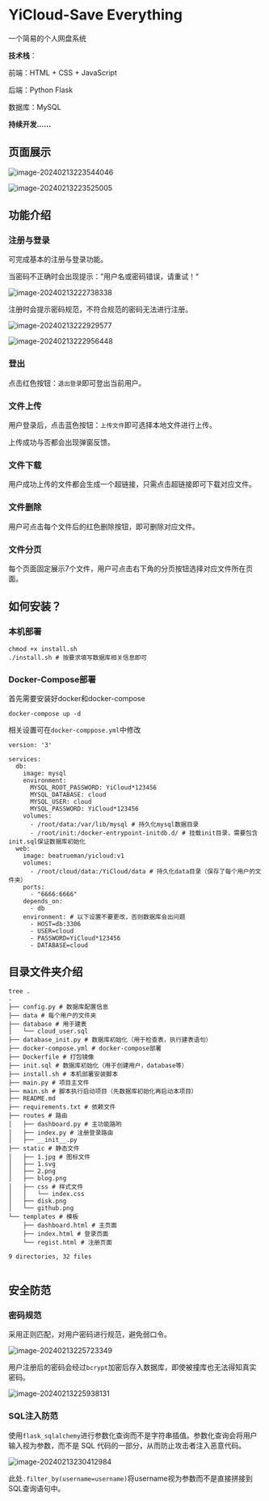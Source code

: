 # YiCloud-Save Everything

一个简易的个人网盘系统

**技术栈**：

前端：HTML + CSS + JavaScript

后端：Python Flask

数据库：MySQL

**持续开发......**

## 页面展示

![image-20240213223544046](https://gitee.com/beatrueman/images/raw/master/img/202402132235196.png)

![image-20240213223525005](https://gitee.com/beatrueman/images/raw/master/img/202402132235140.png)

## 功能介绍

### 注册与登录

可完成基本的注册与登录功能。

当密码不正确时会出现提示：”用户名或密码错误，请重试！“

![image-20240213222738338](https://gitee.com/beatrueman/images/raw/master/img/202402132227510.png)

注册时会提示密码规范，不符合规范的密码无法进行注册。

![image-20240213222929577](https://gitee.com/beatrueman/images/raw/master/img/202402132229882.png)

![image-20240213222956448](https://gitee.com/beatrueman/images/raw/master/img/202402132229562.png)

### 登出

点击红色按钮：`退出登录`即可登出当前用户。

### 文件上传

用户登录后，点击蓝色按钮：`上传文件`即可选择本地文件进行上传。

上传成功与否都会出现弹窗反馈。

### 文件下载

用户成功上传的文件都会生成一个超链接，只需点击超链接即可下载对应文件。

### 文件删除

用户可点击每个文件后的红色删除按钮，即可删除对应文件。

### 文件分页

每个页面固定展示7个文件，用户可点击右下角的分页按钮选择对应文件所在页面。

## 如何安装？

### 本机部署

```
chmod +x install.sh
./install.sh # 按要求填写数据库相关信息即可
```

### Docker-Compose部署

首先需要安装好docker和docker-compose

```
docker-compose up -d
```

相关设置可在`docker-comppose.yml`中修改

```
version: '3'

services:
  db:
    image: mysql 
    environment: 
      MYSQL_ROOT_PASSWORD: YiCloud*123456
      MYSQL_DATABASE: cloud
      MYSQL_USER: cloud
      MYSQL_PASSWORD: YiCloud*123456
    volumes:
      - /root/data:/var/lib/mysql # 持久化mysql数据目录
      - /root/init:/docker-entrypoint-initdb.d/ # 挂载init目录，需要包含init.sql保证数据库初始化
  web:
    image: beatrueman/yicloud:v1 
    volumes:
      - /root/cloud/data:/YiCloud/data # 持久化data目录（保存了每个用户的文件夹）
    ports:
      - "6666:6666"
    depends_on:
      - db
    environment: # 以下设置不要更改，否则数据库会出问题
      - HOST=db:3306 
      - USER=cloud 
      - PASSWORD=YiCloud*123456 
      - DATABASE=cloud

```

## 目录文件夹介绍

```
tree .
.
├── config.py # 数据库配置信息
├── data # 每个用户的文件夹
├── database # 用于建表
│   └── cloud_user.sql
├── database_init.py # 数据库初始化（用于检查表，执行建表语句）
├── docker-compose.yml # docker-compose部署
├── Dockerfile # 打包镜像
├── init.sql # 数据库初始化（用于创建用户，database等）
├── install.sh # 本机部署安装脚本
├── main.py # 项目主文件
├── main.sh # 脚本执行启动项目（先数据库初始化再启动本项目）
├── README.md
├── requirements.txt # 依赖文件
├── routes # 路由
│   ├── dashboard.py # 主功能路哟
│   ├── index.py # 注册登录路由
│   ├── __init__.py
├── static # 静态文件
│   ├── 1.jpg # 图标文件
│   ├── 1.svg
│   ├── 2.png
│   ├── blog.png
│   ├── css # 样式文件
│   │   └── index.css
│   ├── disk.png
│   └── github.png
└── templates # 模板
    ├── dashboard.html # 主页面
    ├── index.html # 登录页面
    └── regist.html # 注册页面

9 directories, 32 files


```

## 安全防范

### 密码规范

采用正则匹配，对用户密码进行规范，避免弱口令。

![image-20240213225723349](https://gitee.com/beatrueman/images/raw/master/img/202402132257400.png)

用户注册后的密码会经过`bcrypt`加密后存入数据库，即使被撞库也无法得知真实密码。

![image-20240213225938131](https://gitee.com/beatrueman/images/raw/master/img/202402132259162.png)

### SQL注入防范

使用`flask_sqlalchemy`进行参数化查询而不是字符串插值。参数化查询会将用户输入视为参数，而不是 SQL 代码的一部分，从而防止攻击者注入恶意代码。

![image-20240213230412984](https://gitee.com/beatrueman/images/raw/master/img/202402132304036.png)

此处`.filter_by(username=username)`将username视为参数而不是直接拼接到SQL查询语句中。
